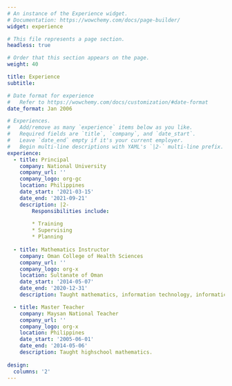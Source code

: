 ```yaml
---
# An instance of the Experience widget.
# Documentation: https://wowchemy.com/docs/page-builder/
widget: experience

# This file represents a page section.
headless: true

# Order that this section appears on the page.
weight: 40

title: Experience
subtitle:

# Date format for experience
#   Refer to https://wowchemy.com/docs/customization/#date-format
date_format: Jan 2006

# Experiences.
#   Add/remove as many `experience` items below as you like.
#   Required fields are `title`, `company`, and `date_start`.
#   Leave `date_end` empty if it's your current employer.
#   Begin multi-line descriptions with YAML's `|2-` multi-line prefix.
experience:
  - title: Principal
    company: National University
    company_url: ''
    company_logo: org-gc
    location: Philippines
    date_start: '2021-03-15'
    date_end: '2021-09-21'
    description: |2-
        Responsibilities include:
        
        * Training
        * Supervising
        * Planning
        
  - title: Mathematics Instructor
    company: Oman College of Health Sciences
    company_url: ''
    company_logo: org-x
    location: Sultanate of Oman
    date_start: '2014-05-07'
    date_end: '2020-12-31'
    description: Taught mathematics, information technology, informatics, and python programming.

  - title: Master Teacher
    company: Maysan National Teacher
    company_url: ''
    company_logo: org-x
    location: Philippines
    date_start: '2005-06-01'
    date_end: '2014-05-06'
    description: Taught highschool mathematics.
    
design:
  columns: '2'
---
```


